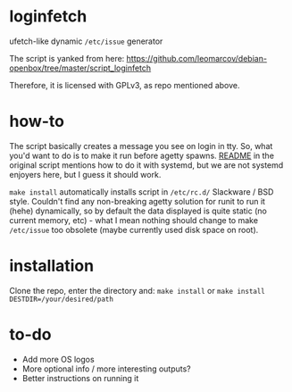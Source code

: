 # loginfetch
ufetch-like dynamic `/etc/issue` generator

The script is yanked from here: https://github.com/leomarcov/debian-openbox/tree/master/script_loginfetch

Therefore, it is licensed with GPLv3, as repo mentioned above.

# how-to

The script basically creates a message you see on login in tty. So, what you'd want to do is to make it run before agetty spawns. 
[README](https://github.com/leomarcov/debian-openbox/blob/master/script_loginfetch/README.md) in the original script mentions how to do it with systemd, but we are not systemd enjoyers here, but I guess it should work.

`make install` automatically installs script in `/etc/rc.d/` Slackware / BSD style. Couldn't find any non-breaking agetty solution for runit to run it (hehe) dynamically, so by default the data displayed is quite static (no current memory, etc) - what I mean nothing should change to make `/etc/issue` too obsolete (maybe currently used disk space on root).

# installation

Clone the repo, enter the directory and:
`make install` or `make install DESTDIR=/your/desired/path`

# to-do

* Add more OS logos
* More optional info / more interesting outputs?
* Better instructions on running it
